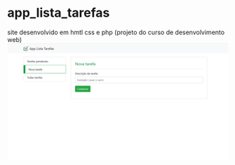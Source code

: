 # app_lista_tarefas
site desenvolvido em hmtl css e php (projeto do curso de desenvolvimento web)
![fotoSite](https://github.com/wigor-silva/app_lista_tarefas/blob/master/Foto%20site.png)
